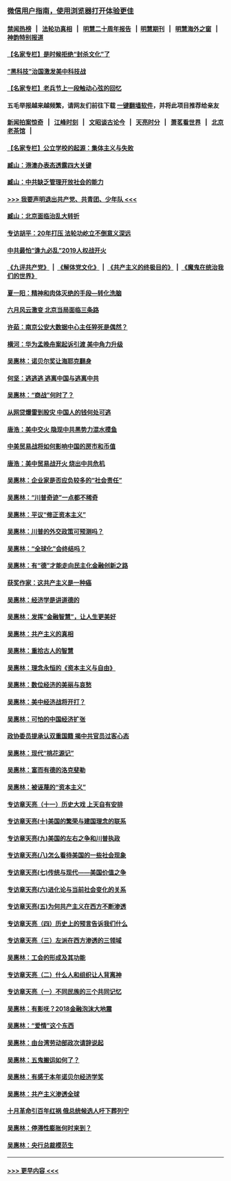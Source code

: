 ### [微信用户指南，使用浏览器打开体验更佳](https://github.com/gfw-breaker/banned-news1/blob/master/indexes/wechat-guide.md?t=0)
#### [禁闻热榜](热点新闻.md?t=0)  &nbsp;&nbsp;|&nbsp;&nbsp; [法轮功真相](https://github.com/gfw-breaker/truth/blob/master/README.md?t=0) &nbsp;&nbsp;|&nbsp;&nbsp; [明慧二十周年报告](https://github.com/gfw-breaker/mh-reports/blob/master/README.md?t=0) &nbsp;&nbsp;|&nbsp;&nbsp;[明慧期刊](https://github.com/gfw-breaker/mh-qikan) &nbsp;&nbsp;|&nbsp;&nbsp; [明慧海外之窗](https://github.com/gfw-breaker/mh-news/blob/master/README.md?t=0) &nbsp;&nbsp;|&nbsp;&nbsp; [神韵特别报道](https://github.com/gfw-breaker/mh-news/blob/master/shenyun.md?t=0)
#### [【名家专栏】是时候拒绝“封杀文化”了](../pages/nsc423/n11814093.md?t=02120555) 
#### [“黑科技”治国激发美中科技战](../pages/nsc423/n11638056.md?t=02120555) 
#### [【名家专栏】老兵节上一段触动心弦的回忆](../pages/nsc423/n11646016.md?t=02120555) 
#### 五毛举报越来越频繁，请网友们前往下载 [一键翻墙软件](https://github.com/gfw-breaker/ssr-accounts)，并将此项目推荐给亲友
#### [新闻拍案惊奇](https://github.com/gfw-breaker/banned-news1/blob/master/pages/link4.md) &nbsp;&nbsp;|&nbsp;&nbsp; [江峰时刻](https://github.com/gfw-breaker/banned-news1/blob/master/pages/link4.md) &nbsp;&nbsp;|&nbsp;&nbsp; [文昭谈古论今](https://github.com/gfw-breaker/banned-news1/blob/master/pages/link4.md) &nbsp;&nbsp;|&nbsp;&nbsp; [天亮时分](https://github.com/gfw-breaker/banned-news1/blob/master/pages/link4.md) &nbsp;&nbsp;|&nbsp;&nbsp; [萧茗看世界](https://github.com/gfw-breaker/banned-news1/blob/master/pages/link4.md) &nbsp;&nbsp;|&nbsp;&nbsp; [北京老茶馆](https://github.com/gfw-breaker/banned-news1/blob/master/pages/link4.md) &nbsp;&nbsp;|&nbsp;&nbsp; 
#### [【名家专栏】公立学校的起源：集体主义与失败](../pages/nsc423/n11601833.md?t=02120555) 
#### [臧山：港澳办表态透露四大关键](../pages/nsc423/n11421628.md?t=02120555) 
#### [臧山：中共缺乏管理开放社会的能力](../pages/nsc423/n11407457.md?t=02120555) 
#### [>>> 我要声明退出共产党、共青团、少年队 <<<](https://github.com/begood0513/goodnews/blob/master/quit/letter.md) 
#### [臧山：北京面临治乱大转折](../pages/nsc423/n11406895.md?t=02120555) 
#### [专访胡平：20年打压 法轮功屹立不倒意义深远](../pages/nsc423/n11398800.md?t=02120555) 
#### [中共最怕“逢九必乱”2019人权战开火](../pages/nsc423/n11385248.md?t=02120555) 
#### [《九评共产党》](https://github.com/begood0513/9ping.md/blob/master/README.md) &nbsp;|&nbsp; [《解体党文化》](../../../../jtdwh.md/blob/master/README.md)  &nbsp;|&nbsp; [《共产主义的终极目的》](../../../../gczydzjmd.md/blob/master/README.md) &nbsp;|&nbsp; [《魔鬼在统治我们的世界》](../../../../mgztzwmdsj.md/blob/master/README.md) 
#### [夏一阳：精神和肉体灭绝的手段—转化洗脑](../pages/nsc423/n11368250.md?t=02120555) 
#### [六月风云激变 北京当局面临三条路](../pages/nsc423/n11313668.md?t=02120555) 
#### [许茹：南京公安大数据中心主任猝死是偶然？](../pages/nsc423/n11064744.md?t=02120555) 
#### [横河：华为孟晚舟案起诉引渡 美中角力升级](../pages/nsc423/n11027230.md?t=02120555) 
#### [吴惠林：诺贝尔奖让海耶克翻身](../pages/nsc423/n10890049.md?t=02120555) 
#### [何坚：逃逃逃 逃离中国与逃离中共](../pages/nsc423/n10592891.md?t=02120555) 
#### [吴惠林：“商战”何时了？](../pages/nsc423/n10573558.md?t=02120555) 
#### [从网贷爆雷到股灾 中国人的钱何处可逃](../pages/nsc423/n10572800.md?t=02120555) 
#### [唐浩：美中交火 隐现中共黑势力混水摸鱼](../pages/nsc423/n10544040.md?t=02120555) 
#### [中美贸易战将如何影响中国的房市和币值](../pages/nsc423/n10543697.md?t=02120555) 
#### [唐浩：美中贸易战开火 烧出中共危机](../pages/nsc423/n10540126.md?t=02120555) 
#### [吴惠林：企业家是否应负较多的“社会责任”](../pages/nsc423/n10535022.md?t=02120555) 
#### [吴惠林：“川普奇迹”一点都不稀奇](../pages/nsc423/n10512808.md?t=02120555) 
#### [吴惠林：平议“修正资本主义”](../pages/nsc423/n10495724.md?t=02120555) 
#### [吴惠林：川普的外交政策可预测吗？](../pages/nsc423/n10462387.md?t=02120555) 
#### [吴惠林：“全球化”会终结吗？](../pages/nsc423/n10452838.md?t=02120555) 
#### [吴惠林：有“德”才能走向民主化金融创新之路](../pages/nsc423/n10432292.md?t=02120555) 
#### [获奖作家：这共产主义是一种癌](../pages/nsc423/n10431541.md?t=02120555) 
#### [吴惠林：经济学是讲道德的](../pages/nsc423/n10398014.md?t=02120555) 
#### [吴惠林：发挥“金融智慧”，让人生更美好](../pages/nsc423/n10375019.md?t=02120555) 
#### [吴惠林：共产主义的真相](../pages/nsc423/n10351394.md?t=02120555) 
#### [吴惠林：重拾古人的智慧](../pages/nsc423/n10337691.md?t=02120555) 
#### [吴惠林：理念永恒的《资本主义与自由》](../pages/nsc423/n10316274.md?t=02120555) 
#### [吴惠林：数位经济的美丽与哀愁](../pages/nsc423/n10292946.md?t=02120555) 
#### [吴惠林：美中经济战将开打？](../pages/nsc423/n10258825.md?t=02120555) 
#### [吴惠林：可怕的中国经济扩张](../pages/nsc423/n10219147.md?t=02120555) 
#### [政协委员提承认双重国籍 揭中共官员过客心态](../pages/nsc423/n10208809.md?t=02120555) 
#### [吴惠林：现代“桃花源记”](../pages/nsc423/n10185234.md?t=02120555) 
#### [吴惠林：富而有德的洛克斐勒](../pages/nsc423/n10142264.md?t=02120555) 
#### [吴惠林：被诬蔑的“资本主义”](../pages/nsc423/n10124816.md?t=02120555) 
#### [专访章天亮（十一）历史大戏 上天自有安排](../pages/nsc423/n10094905.md?t=02120555) 
#### [专访章天亮(十)美国的繁荣与建国理念的联系](../pages/nsc423/n10094899.md?t=02120555) 
#### [专访章天亮(九)美国的左右之争和川普执政](../pages/nsc423/n10094889.md?t=02120555) 
#### [专访章天亮(八)怎么看待美国的一些社会现象](../pages/nsc423/n10094857.md?t=02120555) 
#### [专访章天亮(七)传统与现代——美国价值之争](../pages/nsc423/n10093140.md?t=02120555) 
#### [专访章天亮(六)进化论与当前社会变化的关系](../pages/nsc423/n10092036.md?t=02120555) 
#### [专访章天亮(五)为何共产主义在西方不断渗透](../pages/nsc423/n10083620.md?t=02120555) 
#### [专访章天亮（四）历史上的预言告诉我们什么](../pages/nsc423/n10083606.md?t=02120555) 
#### [专访章天亮（三）左派在西方渗透的三领域](../pages/nsc423/n10081115.md?t=02120555) 
#### [吴惠林：工会的形成及其功能](../pages/nsc423/n10080633.md?t=02120555) 
#### [专访章天亮（二）什么人和组织让人背离神](../pages/nsc423/n10076637.md?t=02120555) 
#### [专访章天亮（一）不同民族的三个共同记忆](../pages/nsc423/n10074188.md?t=02120555) 
#### [吴惠林：有影呒？2018金融泡沫大地震](../pages/nsc423/n10040534.md?t=02120555) 
#### [吴惠林：“爱情”这个东西](../pages/nsc423/n10019423.md?t=02120555) 
#### [吴惠林：由台湾劳动部政次请辞说起](../pages/nsc423/n9979679.md?t=02120555) 
#### [吴惠林：五鬼搬运如何了？](../pages/nsc423/n9925338.md?t=02120555) 
#### [吴惠林：有感于本年诺贝尔经济学奖](../pages/nsc423/n9871883.md?t=02120555) 
#### [吴惠林：共产主义渗透全球](../pages/nsc423/n9812748.md?t=02120555) 
#### [十月革命引百年红祸 俄总统候选人吁下葬列宁](../pages/nsc423/n9810182.md?t=02120555) 
#### [吴惠林：停滞性膨胀何时来到？](../pages/nsc423/n9764136.md?t=02120555) 
#### [吴惠林：央行总裁模范生](../pages/nsc423/n9728134.md?t=02120555) 

----
#### [ >>> 更早内容 <<< ](../indexes/nsc423-earlier.md)
